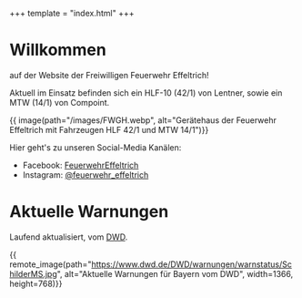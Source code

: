 +++
template = "index.html"
+++

# Willkommen

auf der Website der Freiwilligen Feuerwehr Effeltrich!

Aktuell im Einsatz befinden sich ein HLF-10 (42/1) von Lentner, sowie ein MTW (14/1) von Compoint.


{{ image(path="/images/FWGH.webp", alt="Gerätehaus der Feuerwehr Effeltrich mit Fahrzeugen HLF 42/1 und MTW 14/1")}}
<!-- { { image(path="/images/FWGH.webp", width=914, height=686)} } -->

Hier geht's zu unseren Social-Media Kanälen:
- Facebook: [FeuerwehrEffeltrich](https://www.facebook.com/FeuerwehrEffeltrich)
- Instagram: [@feuerwehr_effeltrich](https://www.instagram.com/feuerwehr_effeltrich/)

# Aktuelle Warnungen

Laufend aktualisiert, vom [DWD](https://www.dwd.de/DE/Home/home_node.html).

{{ remote_image(path="https://www.dwd.de/DWD/warnungen/warnstatus/SchilderMS.jpg", alt="Aktuelle Warnungen für Bayern vom DWD", width=1366, height=768)}}
<!-- ![Aktuelle Warnungen für Bayern vom DWD](https://www.dwd.de/DWD/warnungen/warnstatus/SchilderMS.jpg) -->
